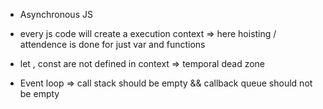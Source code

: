 - Asynchronous JS 
<!-- 
1 2 3 4 

1 4 3 2 -->


- every js code will create a execution context => here hoisting  / attendence  is done
  for just var and functions

-   let , const are not defined in context => temporal dead zone

- Event loop =>  call stack should be empty && callback queue should not be empty